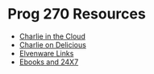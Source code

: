 Prog 270 Resources
=========

- [Charlie in the Cloud](http://bit.ly/V5g8wF)
- [Charlie on Delicious](https://delicious.com/charliecalvert)
- [Elvenware Links](http://elvenware.com/charlie/links.html)
- [Ebooks and 24X7](http://www.bellevuecollege.edu/lmc/catalogs.html)
